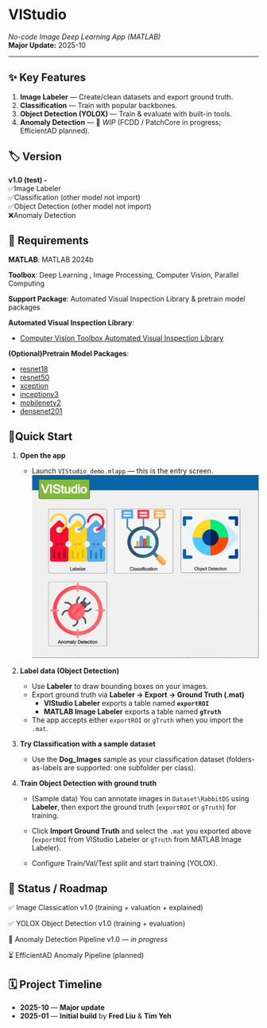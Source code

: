 # VIStudio
_No-code Image Deep Learning App (MATLAB)_  
**Major Update:** 2025-10 
  
---
  
## ✨ Key Features

1. **Image Labeler** — Create/clean datasets and export ground truth.
2. **Classification** — Train with popular backbones.
3. **Object Detection (YOLOX)** — Train & evaluate with built-in tools.
4. **Anomaly Detection** — 🚧 *WIP* (FCDD / PatchCore in progress; EfficientAD planned).


## 🏷️ Version
**v1.0 (test) -**   
✅Image Labeler  
✅Classification  (other model not import)  
✅Object Detection  (other model not import)  
❌Anomaly Detection
  

🔧 Requirements
---
__MATLAB__: MATLAB 2024b  
  
__Toolbox__: Deep Learning , Image Processing, Computer Vision, Parallel Computing  
  
__Support Package__: Automated Visual Inspection Library &  pretrain model packages
  
__Automated Visual Inspection Library__:    
- [Computer Vision Toolbox Automated Visual Inspection Library](https://www.mathworks.com/matlabcentral/fileexchange/116555-computer-vision-toolbox-automated-visual-inspection-library?s_tid=ta_fx_results)  
  
__(Optional)Pretrain Model Packages__:  
- [resnet18](https://www.mathworks.com/matlabcentral/fileexchange/68261-deep-learning-toolbox-model-for-resnet-18-network?s_tid=srchtitle)  
- [resnet50](https://www.mathworks.com/matlabcentral/fileexchange/64626-deep-learning-toolbox-model-for-resnet-50-network?s_tid=srchtitle)  
- [xception](https://www.mathworks.com/matlabcentral/fileexchange/70988-deep-learning-toolboxtm-model-for-xception-network?s_tid=srchtitle)  
- [inceptionv3](https://www.mathworks.com/matlabcentral/fileexchange/65679-deep-learning-toolbox-model-for-inception-v3-network?s_tid=srchtitle)  
- [mobilenetv2](https://www.mathworks.com/matlabcentral/fileexchange/70986-deep-learning-toolbox-model-for-mobilenet-v2-network?s_tid=srchtitle)  
- [densenet201](https://www.mathworks.com/matlabcentral/fileexchange/68803-deep-learning-toolbox-model-for-densenet-201-network?s_tid=srchtitle)  
  
  
🚀Quick Start
---
1. **Open the app**
   - Launch `VIStudio_demo.mlapp` — this is the entry screen.  
    ![](https://github.com/MoonUsagi/VIStudio/blob/main/Image/Interface.JPG)


2. **Label data (Object Detection)**
   - Use **Labeler** to draw bounding boxes on your images.
   - Export ground truth via **Labeler → Export → Ground Truth (.mat)**
     - **VIStudio Labeler** exports a table named **`exportROI`**  
     - **MATLAB Image Labeler** exports a table named **`gTruth`**   
   - The app accepts either `exportROI` or `gTruth` when you import the `.mat`.  

3. **Try Classification with a sample dataset**
   - Use the **Dog_Images** sample as your classification dataset
     (folders-as-labels are supported: one subfolder per class).

4. **Train Object Detection with ground truth**
   - (Sample data) You can annotate images in `Dataset\RabbitDS` using **Labeler**,
     then export the ground truth (`exportROI` or `gTruth`) for training.  

   - Click **Import Ground Truth** and select the `.mat` you exported above
     (`exportROI` from VIStudio Labeler or `gTruth` from MATLAB Image Labeler).  

   - Configure Train/Val/Test split and start training (YOLOX).




📌 Status / Roadmap
---
✅ Image Classication v1.0 (training + valuation + explained)

✅ YOLOX Object Detection v1.0 (training + evaluation)

🚧  Anomaly Detection Pipeline v1.0 — *in progress*
  
⏳ EfficientAD Anomaly Pipeline (planned)

  
## 🗓️ Project Timeline

- **2025-10** — **Major update**
- **2025-01** — **Initial build** by **Fred Liu** & **Tim Yeh**